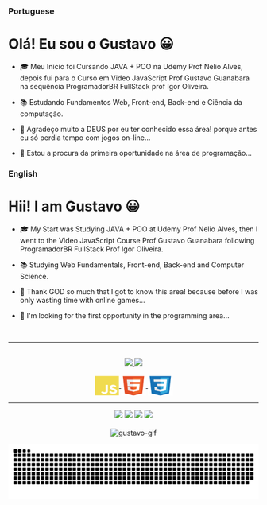 ### Portuguese

# Olá! Eu sou o Gustavo 😀
   
- 🎓 Meu Inicio foi Cursando JAVA + POO na Udemy Prof Nelio Alves, depois fui para o Curso em Video JavaScript Prof Gustavo Guanabara na sequência            ProgramadorBR FullStack prof Igor Oliveira.

- 📚 Estudando Fundamentos Web, Front-end, Back-end e Ciência da computação.

- 🙏 Agradeço muito a DEUS por eu ter conhecido essa área! porque antes eu só perdia tempo com jogos on-line...

- 🤝 Estou a procura da primeira oportunidade na área de programação...

### English

# Hii! I am Gustavo 😀

- 🎓 My Start was Studying JAVA + POO at Udemy Prof Nelio Alves, then I went to the Video JavaScript Course Prof Gustavo Guanabara following                  ProgramadorBR FullStack Prof Igor Oliveira.

- 📚 Studying Web Fundamentals, Front-end, Back-end and Computer Science.

- 🙏 Thank GOD so much that I got to know this area! because before I was only wasting time with online games...

- 🤝 I'm looking for the first opportunity in the programming area...
<br>
<hr>
<br>
<div align="center">
  <a href="https://github.com/guuhgst">
  <img height="160em" src="https://github-readme-stats.vercel.app/api?username=guuhgst&show_icons=true&theme=tokyonight&include_all_commits=true&count_private=true"/>
  <img height="160em" src="https://github-readme-stats.vercel.app/api/top-langs/?username=guuhgst&layout=compact&langs_count=7&theme=tokyonight"/>
</div>
  
<div style="display: inline_block" align="center"><br>
  <img align="center" alt="gustavo-JS" height="40" width="50" src="https://raw.githubusercontent.com/devicons/devicon/master/icons/javascript/javascript-plain.svg">
  <img align="center" alt="gustavo-HTML" height="40" width="50" src="https://raw.githubusercontent.com/devicons/devicon/master/icons/html5/html5-original.svg">
  <img align="center" alt="gustavo-CSS" height="40" width="50" src="https://raw.githubusercontent.com/devicons/devicon/master/icons/css3/css3-original.svg">
</div>
<hr>
<div align="center">
  <a href="https://www.facebook.com/profile.php?id=100006005023941" target="_blank"><img src="https://img.shields.io/badge/Facebook-1877F2?style=for-the-badge&logo=facebook&logoColor=white" target="_blank"></a>
  <a href="https://www.instagram.com/guuhgst/" target="_blank"><img src="https://img.shields.io/badge/-Instagram-%23E4405F?style=for-the-badge&logo=instagram&logoColor=white" target="_blank"></a>
  <a href="https://www.linkedin.com/in/gustavo-soares-5a1a1a222/" target="_blank"><img src="https://img.shields.io/badge/-LinkedIn-%230077B5?style=for-the-badge&logo=linkedin&logoColor=white" target="_blank"></a> 
  <a href = "mailto:gustavosoaresthomann@gmail.com"><img src="https://img.shields.io/badge/-Gmail-%23333?style=for-the-badge&logo=gmail&logoColor=white" target="_blank"></a>
   <br>
   <br>
   <img align="center" alt="gustavo-gif" height="180px" width="180px" src="https://media.giphy.com/media/XdhxKwFxwyJxeme1DO/giphy.gif">
   
   ![Snake animation](https://raw.githubusercontent.com/Platane/snk/output/github-contribution-grid-snake.svg)
</div>
